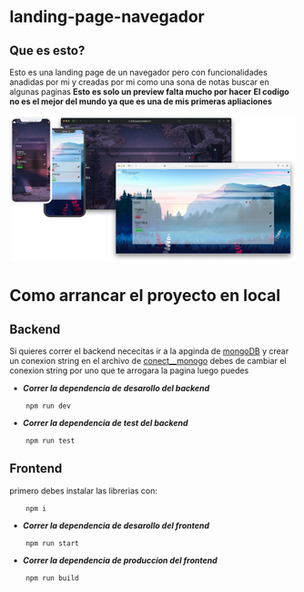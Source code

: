 # landing-page-navegador

## Que es esto? 
Esto es una landing page de un navegador pero con funcionalidades anadidas por mi y creadas por mi como una sona de notas buscar en algunas paginas
**Esto es solo un preview falta mucho por hacer**
**El codigo no es el mejor del mundo ya que es una de mis primeras apliaciones**

![](./img-gitHub/Group%201.png)

# Como arrancar el proyecto en local

## Backend

Si quieres correr el backend nececitas ir a la apginda de [mongoDB](https://account.mongodb.com/account/login?n=%2Fv2%2F64015119a4b4517f3be1de66&nextHash=%23clusters) y crear un conexion string en el archivo de [conect__monogo](./backend_browser/MongoDB/conect_mongo.js) debes de cambiar el conexion string por uno que te arrogara la pagina luego puedes

- **_Correr la dependencia de desarollo del backend_**
```
    npm run dev
```

- **_Correr la dependencia de test del backend_**
```
    npm run test
```

## Frontend

primero debes instalar las librerias con: 
```
    npm i
```
- **_Correr la dependencia de desarollo del frontend_**

```
    npm run start
```
- **_Correr la dependencia de produccion del frontend_**

```
    npm run build
```